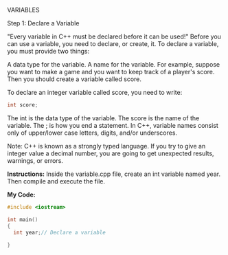VARIABLES

Step 1: Declare a Variable

"Every variable in C++ must be declared before it can be used!"
Before you can use a variable, you need to declare, or create, it. To declare a variable, you must provide two things:

A data type for the variable.
A name for the variable.
For example, suppose you want to make a game and you want to keep track of a player's score. Then you should create a variable called score.

To declare an integer variable called score, you need to write:
```C++
int score;
```

The int is the data type of the variable.
The score is the name of the variable.
The ; is how you end a statement.
In C++, variable names consist only of upper/lower case letters, digits, and/or underscores.

Note: C++ is known as a strongly typed language. If you try to give an integer value a decimal number, you are going to get unexpected results, warnings, or errors.

**Instructions:**
Inside the variable.cpp file, create an int variable named year.
Then compile and execute the file.

**My Code:**
```C++
#include <iostream>

int main() 
{
  int year;// Declare a variable 
  
}
```
